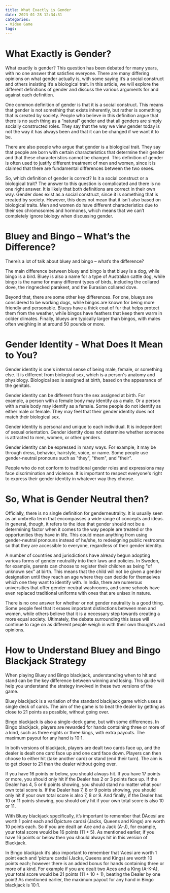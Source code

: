 ```yaml
---
title: What Exactly is Gender 
date: 2023-01-28 12:34:31
categories:
- Video Game
tags:
---
```



#  What Exactly is Gender? 

What exactly is gender? This question has been debated for many years, with no one answer that satisfies everyone. There are many differing opinions on what gender actually is, with some saying it’s a social construct and others insisting it’s a biological trait. In this article, we will explore the different definitions of gender and discuss the various arguments for and against each definition.

One common definition of gender is that it is a social construct. This means that gender is not something that exists inherently, but rather is something that is created by society. People who believe in this definition argue that there is no such thing as a “natural” gender and that all genders are simply socially constructed roles. They say that the way we view gender today is not the way it has always been and that it can be changed if we want it to be.

There are also people who argue that gender is a biological trait. They say that people are born with certain characteristics that determine their gender and that these characteristics cannot be changed. This definition of gender is often used to justify different treatment of men and women, since it is claimed that there are fundamental differences between the two sexes.

So, which definition of gender is correct? Is it a social construct or a biological trait? The answer to this question is complicated and there is no one right answer. It is likely that both definitions are correct in their own way. Gender does exist as a social construct, since it is something that is created by society. However, this does not mean that it isn’t also based on biological traits. Men and women do have different characteristics due to their sex chromosomes and hormones, which means that we can’t completely ignore biology when discussing gender.

#  Bluey and Bingo – What’s the Difference? 

There’s a lot of talk about bluey and bingo – what’s the difference? 

The main difference between bluey and bingo is that bluey is a dog, while bingo is a bird. Bluey is also a name for a type of Australian cattle dog, while bingo is the name for many different types of birds, including the collared dove, the ringnecked parakeet, and the Eurasian collared dove. 

Beyond that, there are some other key differences. For one, blueys are considered to be working dogs, while bingos are known for being more friendly and personable. Blueys have a thick coat of fur that helps protect them from the weather, while bingos have feathers that keep them warm in colder climates. Finally, blueys are typically larger than bingos, with males often weighing in at around 50 pounds or more.

#  Gender Identity - What Does It Mean to You? 

Gender identity is one's internal sense of being male, female, or something else. It is different from biological sex, which is a person's anatomy and physiology. Biological sex is assigned at birth, based on the appearance of the genitals. 

Gender identity can be different from the sex assigned at birth. For example, a person with a female body may identify as a male. Or a person with a male body may identify as a female. Some people do not identify as either male or female. They may feel that their gender identity does not match their biological sex. 

Gender identity is personal and unique to each individual. It is independent of sexual orientation. Gender identity does not determine whether someone is attracted to men, women, or other genders. 

Gender identity can be expressed in many ways. For example, it may be through dress, behavior, hairstyle, voice, or name. Some people use gender-neutral pronouns such as "they", "them", and "their". 

People who do not conform to traditional gender roles and expressions may face discrimination and violence. It is important to respect everyone's right to express their gender identity in whatever way they choose.

#  So, What is Gender Neutral then? 

Officially, there is no single definition for genderneutrality. It is usually seen as an umbrella term that encompasses a wide range of concepts and ideas. In general, though, it refers to the idea that gender should not be a determining factor when it comes to the way people are treated or the opportunities they have in life. This could mean anything from using gender-neutral pronouns instead of he/she, to redesigning public restrooms so that they are accessible to everyone, regardless of their gender identity.

A number of countries and jurisdictions have already begun adopting various forms of gender neutrality into their laws and policies. In Sweden, for example, parents can choose to register their children as being "of unknown sex" at birth. This means that the child will not be given a gender designation until they reach an age where they can decide for themselves which one they want to identify with. In India, there are numerous universities that offer gender-neutral washrooms, and some schools have even replaced traditional uniforms with ones that are unisex in nature.

There is no one answer for whether or not gender neutrality is a good thing. Some people feel that it erases important distinctions between men and women, while others believe that it is a necessary step towards creating a more equal society. Ultimately, the debate surrounding this issue will continue to rage on as different people weigh in with their own thoughts and opinions.

#  How to Understand Bluey and Bingo Blackjack Strategy

When playing Bluey and Bingo blackjack, understanding when to hit and stand can be the key difference between winning and losing. This guide will help you understand the strategy involved in these two versions of the game.

Bluey blackjack is a variation of the standard blackjack game which uses a single deck of cards. The aim of the game is to beat the dealer by getting as close to 21 points as possible, without going over.

Bingo blackjack is also a single-deck game, but with some differences. In Bingo blackjack, players are rewarded for hands containing three or more of a kind, such as three eights or three kings, with extra payouts. The maximum payout for any hand is 10:1.

In both versions of blackjack, players are dealt two cards face up, and the dealer is dealt one card face up and one card face down. Players can then choose to either hit (take another card) or stand (end their turn). The aim is to get closer to 21 than the dealer without going over.

If you have 16 points or below, you should always hit. If you have 17 points or more, you should only hit if the Dealer has 2 or 3 points face up. If the Dealer has 4, 5 or 6 points showing, you should stand no matter what your own total score is. If the Dealer has 7, 8 or 9 points showing, you should only hit if your own total score is also 7, 8 or 9. And finally, if the Dealer has 10 or 11 points showing, you should only hit if your own total score is also 10 or 11.

With Bluey blackjack specifically, it’s important to remember that ĎAcesí are worth 1 point each and Ďpicture cardsí (Jacks, Queens and Kings) are worth 10 points each. So if you are dealt an Ace and a Jack (A-J), for example, your total score would be 16 points (11 + 5). As mentioned earlier, if you have 16 points or below then you should always hit in this version of Blackjack.

In Bingo blackjack it’s also important to remember that ‘Acesí are worth 1 point each and ‘picture cardsí (Jacks, Queens and Kings) are worth 10 points each; however there is an added bonus for hands containing three or more of a kind. For example if you are dealt two Aces and a King (A-K-A), your total score would be 21 points (11 + 10 + 1), beating the Dealer by one point! As mentioned earlier, the maximum payout for any hand in Bingo blackjack is 10:1.